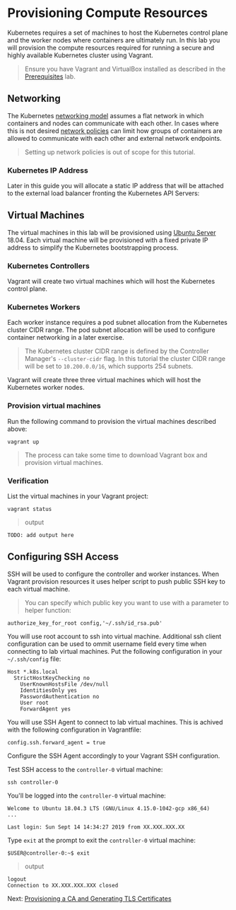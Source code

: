 # Provisioning Compute Resources

Kubernetes requires a set of machines to host the Kubernetes control plane and the worker nodes where containers are ultimately run. In this lab you will provision the compute resources required for running a secure and highly available Kubernetes cluster using Vagrant.

> Ensure you have Vagrant and VirtualBox installed as described in the [Prerequisites](01-prerequisites.md) lab.

## Networking

The Kubernetes [networking model](https://kubernetes.io/docs/concepts/cluster-administration/networking/#kubernetes-model) assumes a flat network in which containers and nodes can communicate with each other. In cases where this is not desired [network policies](https://kubernetes.io/docs/concepts/services-networking/network-policies/) can limit how groups of containers are allowed to communicate with each other and external network endpoints.

> Setting up network policies is out of scope for this tutorial.

### Kubernetes IP Address

Later in this guide you will allocate a static IP address that will be attached to the external load balancer fronting the Kubernetes API Servers:

## Virtual Machines

The virtual machines in this lab will be provisioned using [Ubuntu Server](https://www.ubuntu.com/server) 18.04. Each virtual machine will be provisioned with a fixed private IP address to simplify the Kubernetes bootstrapping process.

### Kubernetes Controllers

Vagrant will create two virtual machines which will host the Kubernetes control plane.

### Kubernetes Workers

Each worker instance requires a pod subnet allocation from the Kubernetes cluster CIDR range. The pod subnet allocation will be used to configure container networking in a later exercise.

> The Kubernetes cluster CIDR range is defined by the Controller Manager's `--cluster-cidr` flag. In this tutorial the cluster CIDR range will be set to `10.200.0.0/16`, which supports 254 subnets.

Vagrant will create three three virtual machines which will host the Kubernetes worker nodes.

### Provision virtual machines
Run the following command to provision the virtual machines described above:
```
vagrant up
```

> The process can take some time to download Vagrant box and provision virtual machines.

### Verification

List the virtual machines in your Vagrant project:

```
vagrant status
```

> output

```
TODO: add output here
```

## Configuring SSH Access

SSH will be used to configure the controller and worker instances. When Vagrant provision resources it uses helper script to push public SSH key to each virtual machine.

> You can specify which public key you want to use with a parameter to helper function:
```
authorize_key_for_root config,'~/.ssh/id_rsa.pub'
```

You will use root account to ssh into virtual machine. Additional ssh client configuration can be used to ommit username field every time when connecting to lab virtual machines. Put the following configuration in your `~/.ssh/config` file:
```
Host *.k8s.local
  StrictHostKeyChecking no
	UserKnownHostsFile /dev/null
	IdentitiesOnly yes
	PasswordAuthentication no
	User root
	ForwardAgent yes
```

You will use SSH Agent to connect to lab virtual machines. This is achived with the following configuration in Vagrantfile:
```
config.ssh.forward_agent = true
```
Configure the SSH Agent accordingly to your Vagrant SSH configuration.

Test SSH access to the `controller-0` virtual machine:

```
ssh controller-0
```

You'll be logged into the `controller-0` virtual machine:

```
Welcome to Ubuntu 18.04.3 LTS (GNU/Linux 4.15.0-1042-gcp x86_64)
...

Last login: Sun Sept 14 14:34:27 2019 from XX.XXX.XXX.XX
```

Type `exit` at the prompt to exit the `controller-0` virtual machine:

```
$USER@controller-0:~$ exit
```
> output

```
logout
Connection to XX.XXX.XXX.XXX closed
```

Next: [Provisioning a CA and Generating TLS Certificates](04-certificate-authority.md)
